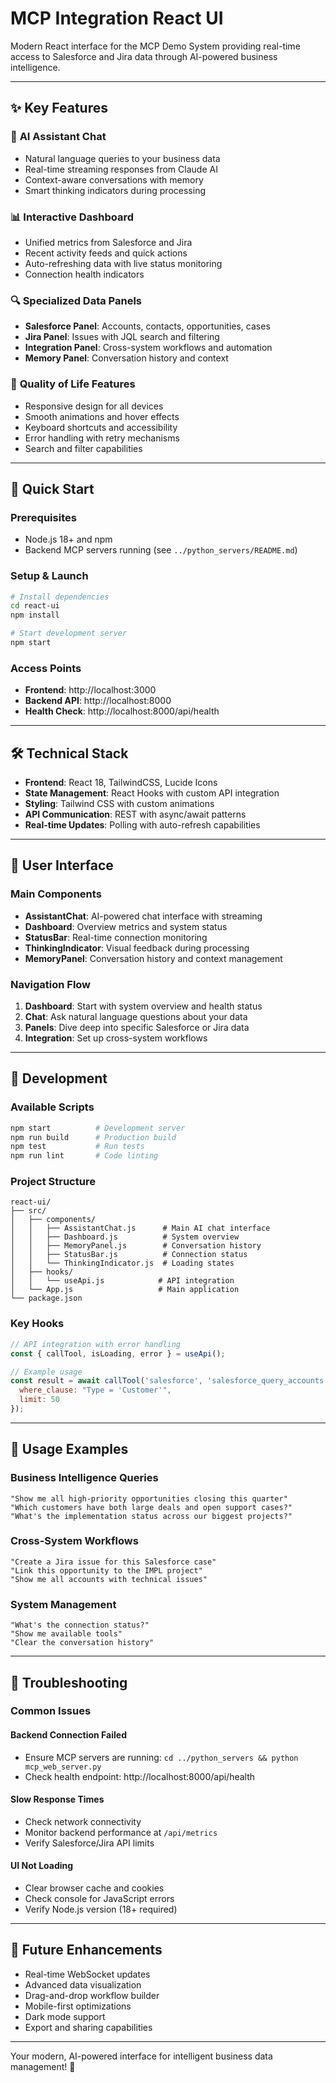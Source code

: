 # MCP Integration React UI

Modern React interface for the MCP Demo System providing real-time access to Salesforce and Jira data through AI-powered business intelligence.

---

## ✨ Key Features

### 🧠 **AI Assistant Chat**
- Natural language queries to your business data
- Real-time streaming responses from Claude AI
- Context-aware conversations with memory
- Smart thinking indicators during processing

### 📊 **Interactive Dashboard**
- Unified metrics from Salesforce and Jira
- Recent activity feeds and quick actions
- Auto-refreshing data with live status monitoring
- Connection health indicators

### 🔍 **Specialized Data Panels**
- **Salesforce Panel**: Accounts, contacts, opportunities, cases
- **Jira Panel**: Issues with JQL search and filtering
- **Integration Panel**: Cross-system workflows and automation
- **Memory Panel**: Conversation history and context

### 🎨 **Quality of Life Features**
- Responsive design for all devices
- Smooth animations and hover effects
- Keyboard shortcuts and accessibility
- Error handling with retry mechanisms
- Search and filter capabilities

---

## 🚀 Quick Start

### Prerequisites
- Node.js 18+ and npm
- Backend MCP servers running (see `../python_servers/README.md`)

### Setup & Launch
```bash
# Install dependencies
cd react-ui
npm install

# Start development server
npm start
```

### Access Points
- **Frontend**: http://localhost:3000
- **Backend API**: http://localhost:8000
- **Health Check**: http://localhost:8000/api/health

---

## 🛠️ Technical Stack

- **Frontend**: React 18, TailwindCSS, Lucide Icons
- **State Management**: React Hooks with custom API integration
- **Styling**: Tailwind CSS with custom animations
- **API Communication**: REST with async/await patterns
- **Real-time Updates**: Polling with auto-refresh capabilities

---

## 📱 User Interface

### Main Components
- **AssistantChat**: AI-powered chat interface with streaming
- **Dashboard**: Overview metrics and system status
- **StatusBar**: Real-time connection monitoring
- **ThinkingIndicator**: Visual feedback during processing
- **MemoryPanel**: Conversation history and context management

### Navigation Flow
1. **Dashboard**: Start with system overview and health status
2. **Chat**: Ask natural language questions about your data
3. **Panels**: Dive deep into specific Salesforce or Jira data
4. **Integration**: Set up cross-system workflows

---

## 🔧 Development

### Available Scripts
```bash
npm start          # Development server
npm run build      # Production build
npm test           # Run tests
npm run lint       # Code linting
```

### Project Structure
```
react-ui/
├── src/
│   ├── components/
│   │   ├── AssistantChat.js      # Main AI chat interface
│   │   ├── Dashboard.js          # System overview
│   │   ├── MemoryPanel.js        # Conversation history
│   │   ├── StatusBar.js          # Connection status
│   │   └── ThinkingIndicator.js  # Loading states
│   ├── hooks/
│   │   └── useApi.js            # API integration
│   └── App.js                   # Main application
└── package.json
```

### Key Hooks
```javascript
// API integration with error handling
const { callTool, isLoading, error } = useApi();

// Example usage
const result = await callTool('salesforce', 'salesforce_query_accounts', {
  where_clause: "Type = 'Customer'",
  limit: 50
});
```

---

## 🎯 Usage Examples

### Business Intelligence Queries
```
"Show me all high-priority opportunities closing this quarter"
"Which customers have both large deals and open support cases?"
"What's the implementation status across our biggest projects?"
```

### Cross-System Workflows
```
"Create a Jira issue for this Salesforce case"
"Link this opportunity to the IMPL project"
"Show me all accounts with technical issues"
```

### System Management
```
"What's the connection status?"
"Show me available tools"
"Clear the conversation history"
```

---

## 🚨 Troubleshooting

### Common Issues

#### **Backend Connection Failed**
- Ensure MCP servers are running: `cd ../python_servers && python mcp_web_server.py`
- Check health endpoint: http://localhost:8000/api/health

#### **Slow Response Times**
- Check network connectivity
- Monitor backend performance at `/api/metrics`
- Verify Salesforce/Jira API limits

#### **UI Not Loading**
- Clear browser cache and cookies
- Check console for JavaScript errors
- Verify Node.js version (18+ required)

---

## 🔮 Future Enhancements

- Real-time WebSocket updates
- Advanced data visualization
- Drag-and-drop workflow builder
- Mobile-first optimizations
- Dark mode support
- Export and sharing capabilities

---

Your modern, AI-powered interface for intelligent business data management! 🚀
